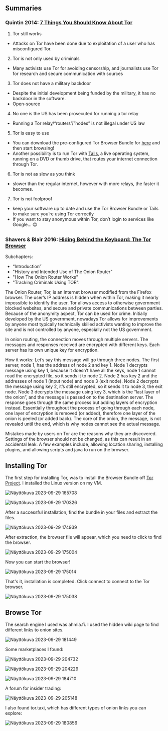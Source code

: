 ## Summaries 

### Quintin 2014: [7 Things You Should Know About Tor]( https://www.eff.org/deeplinks/2014/07/7-things-you-should-know-about-tor)


1.	Tor still works
-	Attacks on Tor have been done due to exploitation of a user who has misconfigured Tor. 

2.	Tor is not only used by criminals 
-	Many activists use Tor for avoiding censorship, and journalists use Tor for research and secure communication with sources 
 
3.	Tor does not have a military backdoor
-	Despite the initial development being funded by the military, it has no backdoor in the software.
-	Open-source

4.	No one is the US has been prosecuted for running a tor relay
-	Running a Tor relay/“routers”/”nodes”  is not illegal under US law

5.	Tor is easy to use
-	You can download the pre-configured Tor Browser Bundle for [here](https://www.torproject.org/download/) and then start browsing!
-	Another possibility is to run Tor with [Tails]( https://tails.net/), a live operating system, running on a DVD or thumb drive, that routes your internet connection through Tor. 

6.	Tor is not as slow as you think
-	slower than the regular internet, however with more relays, the faster it becomes. 

7.	Tor is not foolproof
-	keep your software up to date and use the Tor Browser Bundle or Tails to make sure you’re using Tor correctly
-	If you want to stay anonymous within Tor, don’t login to services like Google… 😊


##
### Shavers & Blair 2016: [Hiding Behind the Keyboard: The Tor Browser]( https://www.oreilly.com/library/view/hiding-behind-the/9780128033524/XHTML/B9780128033401000021/B9780128033401000021.xhtml#s0010)

Subchapters: 
-	“Introduction”
-	"History and Intended Use of The Onion Router"
-	"How The Onion Router Works"
-	"Tracking Criminals Using TOR".


The Onion Router, Tor, is an Internet browser modified from the Firefox browser. The user’s IP address is hidden when within Tor, making it nearly impossible to identify the user. Tor allows access to otherwise government blocked websites, and secure and private communications between parties. Because of the anonymity aspect, Tor can be used for crime. Initially developed by the US government, nowadays Tor allows for improvements by anyone most typically technically skilled activists wanting to improve the site and is not controlled by anyone, especially not the US government. 

In onion routing, the connection moves through multiple servers. The messages and responses received are encrypted with different keys. Each server has its own unique key for encryption. 

How it works: Let’s say this message will go through three nodes. The first server, node 1, has the address of node 2 and key 1. Node 1 decrypts message using key 1, because it doesn’t have all the keys, node 1 cannot read the encrypted file, so it sends it to node 2. Node 2 has key 2 and the addresses of node 1 (input node) and node 3 (exit node). Node 2 decrypts the message using key 2, it’s still encrypted, so it sends it to node 3, the exit node. Node 3 decrypts the message using key 3, which is the “last layer of the onion”, and the message is passed on to the destination server. The response goes through the same process but adding layers of encryption instead. Essentially throughout the process of going through each node, one layer of encryption is removed (or added), therefore one layer of the onion is peeled (or added back). The core of the onion, the message, is not revealed until the end, which is why nodes cannot see the actual message. 

Mistakes made by users on Tor are the reasons why they are discovered. Settings of the browser should not be changed, as this can result in an accidental leak. A few examples include, allowing location sharing, installing plugins, and allowing scripts and java to run on the browser. 

##
## Installing Tor

The first step for installing Tor, was to install the Browser Bundle off [Tor Project](https://www.torproject.org/download/). I installed the Linux version on my VM.

![Näyttökuva 2023-09-29 165708](https://github.com/marissakirjonen/informationSecurity/assets/142782994/c763763a-25f7-46be-8ee6-11fd208f0644)

![Näyttökuva 2023-09-29 170326](https://github.com/marissakirjonen/informationSecurity/assets/142782994/e5bffa48-3bee-43f5-b6b8-7447e932065c)


After a successful installation, find the bundle in your files and extract the files. 

![Näyttökuva 2023-09-29 174939](https://github.com/marissakirjonen/informationSecurity/assets/142782994/037dd7d9-4892-47e4-97cc-676a85f7d56b)

After extraction, the browser file will appear, which you need to click to find the browser. 

![Näyttökuva 2023-09-29 175004](https://github.com/marissakirjonen/informationSecurity/assets/142782994/7e9d4fb3-264c-4d5a-bf11-fe7aeba0b1da)


Now you can start the browser!

![Näyttökuva 2023-09-29 175014](https://github.com/marissakirjonen/informationSecurity/assets/142782994/8c1ae077-7a04-41d4-afba-809827ebcdb3)

That's it, installation is completed. Click connect to connect to the Tor browser. 

![Näyttökuva 2023-09-29 175038](https://github.com/marissakirjonen/informationSecurity/assets/142782994/97422985-5acd-47bd-9c52-0d898729f7b0)



## Browse Tor

The search engine I used was ahmia.fi. I used the hidden wiki page to find different links to onion sites. 

![Näyttökuva 2023-09-29 181449](https://github.com/marissakirjonen/informationSecurity/assets/142782994/a48f0ea1-59ce-41f8-a25f-ace57bd1700f)


Some marketplaces I found: 


![Näyttökuva 2023-09-29 204732](https://github.com/marissakirjonen/informationSecurity/assets/142782994/4a602f82-31ab-43af-8cfa-781b52b05ec3)

![Näyttökuva 2023-09-29 204229](https://github.com/marissakirjonen/informationSecurity/assets/142782994/30fe2ae4-05f9-45a9-b24a-0b89e8996516)

![Näyttökuva 2023-09-29 184710](https://github.com/marissakirjonen/informationSecurity/assets/142782994/095d5812-9990-4a0b-9331-02be872c53dc)


A forum for insider trading:

![Näyttökuva 2023-09-29 205148](https://github.com/marissakirjonen/informationSecurity/assets/142782994/a3fa8232-ddb7-4fae-83c7-5e15d0c69ec3)


I also found tor.taxi, which has different types of onion links you can explore:


![Näyttökuva 2023-09-29 180856](https://github.com/marissakirjonen/informationSecurity/assets/142782994/b78f2c51-c824-4291-ba97-6b85e85bbd12)









